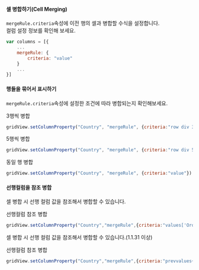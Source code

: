 #### 셀 병합하기(Cell Merging)

`mergeRule.criteria`속성에 이전 행의 셀과 병합할 수식을 설정합니다.  
컬럼 설정 정보를 확인해 보세요.

```js
var columns = [{
    ...
    mergeRule: {
        criteria: "value"
    }
    ...
}]
```

#### 행들을 묶어서 표시하기

`mergeRule.criteria`속성에 설정한 조건에 따라 병합되는지 확인해보세요.

<a class="btn primary small round lowercase" id="row3">3행씩 병합</a>

```js
gridView.setColumnProperty("Country", "mergeRule", {criteria:"row div 3"})
```

<a class="btn primary small round lowercase" id="row5">5행씩 병합</a>

```js
gridView.setColumnProperty("Country", "mergeRule", {criteria:"row div 5"})
```

<a class="btn primary small round lowercase" id="value">동일 행 병합</a>

```js
gridView.setColumnProperty("Country", "mergeRule", {criteria:"value"})
```

#### 선행컬럼을 참조 병합

셀 병합 시 선행 컬럼 값을 참조해서 병합할 수 있습니다.

<a class="btn primary small round lowercase" id="values">선행컬럼 참조 병합</a>

```js
gridView.setColumnProperty("Country","mergeRule",{criteria:"values['OrderID']+value"});
```

셀 병합 시 선행 컬럼 값을 참조해서 병합할 수 있습니다.(1.1.31 이상)

<a class="btn primary small round lowercase" id="prevvalues">선행컬럼 참조 병합</a>

```js
gridView.setColumnProperty("Country","mergeRule",{criteria:"prevvalues+value"});
```

<script>
$('#row3').click(function() {
  gridView.setColumnProperty("Country", "mergeRule", {criteria:"row div 3"});
});

$('#row5').click(function() {
  gridView.setColumnProperty("Country", "mergeRule", {criteria:"row div 5"});
});

$('#value').click(function() {
  gridView.setColumnProperty("Country", "mergeRule", {criteria:"value"});
});

$('#values').click(function() {
  gridView.setColumnProperty("Country","mergeRule",{criteria:"values['OrderID']+value"});
});

$('#prevvalues').click(function() {
  gridView.setColumnProperty("Country","mergeRule",{criteria:"prevvalues+value"});
});
</script>